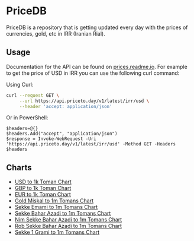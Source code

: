 # PriceDB

PriceDB is a repository that is getting updated every day with the prices of currencies, gold, etc in IRR (Iranian Rial).

## Usage

Documentation for the API can be found on [prices.readme.io](https://prices.readme.io/). For example to get the price of USD in IRR you can use the following curl command:

Using Curl:

```bash
curl --request GET \
     --url https://api.priceto.day/v1/latest/irr/usd \
     --header 'accept: application/json'
```

Or in PowerShell:

```pwsh
$headers=@{}
$headers.Add("accept", "application/json")
$response = Invoke-WebRequest -Uri 'https://api.priceto.day/v1/latest/irr/usd' -Method GET -Headers $headers
```

## Charts

* [USD to 1k Toman Chart](https://api.priceto.day/v1/chart/irr/usd?title=%D9%86%D9%85%D9%88%D8%AF%D8%A7%D8%B1%20%D9%82%DB%8C%D9%85%D8%AA%20%D8%AF%D9%84%D8%A7%D8%B1%20%D8%A8%D9%87%20%D9%87%D8%B2%D8%A7%D8%B1%20%D8%AA%D9%88%D9%85%D8%A7%D9%86&rounding=4&precision=1 "نمودار قیمت دلار به هزار تومان")
* [GBP to 1k Toman Chart](https://api.priceto.day/v1/chart/irr/gbp?title=%D9%86%D9%85%D9%88%D8%AF%D8%A7%D8%B1%20%D9%82%DB%8C%D9%85%D8%AA%20%D9%BE%D9%88%D9%86%D8%AF%20%D8%A8%D9%87%20%D9%87%D8%B2%D8%A7%D8%B1%20%D8%AA%D9%88%D9%85%D8%A7%D9%86&rounding=4&precision=1 "نمودار قیمت پوند به هزار تومان")
* [EUR to 1k Toman Chart](https://api.priceto.day/v1/chart/irr/euro?title=%D9%86%D9%85%D9%88%D8%AF%D8%A7%D8%B1%20%D9%82%DB%8C%D9%85%D8%AA%20%DB%8C%D9%88%D8%B1%D9%88%20%D8%A8%D9%87%20%D9%87%D8%B2%D8%A7%D8%B1%20%D8%AA%D9%88%D9%85%D8%A7%D9%86&rounding=4&precision=1 "نمودار قیمت یورو به هزار تومان")
* [Gold Miskal to 1m Tomans Chart](https://api.priceto.day/v1/chart/irr/gold-miskal?title=%D9%86%D9%85%D9%88%D8%AF%D8%A7%D8%B1%20%D9%82%DB%8C%D9%85%D8%AA%20%D9%85%D8%AB%D9%82%D8%A7%D9%84%20%D8%B7%D9%84%D8%A7%20%D8%A8%D9%87%20%D9%85%DB%8C%D9%84%DB%8C%D9%88%D9%86%20%D8%AA%D9%88%D9%85%D8%A7%D9%86&rounding=7&precision=1 "نمودار قیمت مثقال طلا به میلیون تومان")
* [Sekke Emami to 1m Tomans Chart](https://api.priceto.day/v1/chart/irr/coin-emami?title=%D9%86%D9%85%D9%88%D8%AF%D8%A7%D8%B1%20%D9%82%DB%8C%D9%85%D8%AA%20%D8%B3%DA%A9%D9%87%20%D8%A7%D9%85%D8%A7%D9%85%DB%8C%20%D8%A8%D9%87%20%D9%85%DB%8C%D9%84%DB%8C%D9%88%D9%86%20%D8%AA%D9%88%D9%85%D8%A7%D9%86&rounding=7&precision=1 "نمودار قیمت سکه امامی به میلیون تومان")
* [Sekke Bahar Azadi to 1m Tomans Chart](https://api.priceto.day/v1/chart/irr/coin-baharazadi?title=%D9%86%D9%85%D9%88%D8%AF%D8%A7%D8%B1%20%D9%82%DB%8C%D9%85%D8%AA%20%D8%B3%DA%A9%D9%87%20%D8%A8%D9%87%D8%A7%D8%B1%20%D8%A2%D8%B2%D8%A7%D8%AF%DB%8C%20%D8%A8%D9%87%20%D9%85%DB%8C%D9%84%DB%8C%D9%88%D9%86%20%D8%AA%D9%88%D9%85%D8%A7%D9%86&rounding=7&precision=1 "نمودار قیمت سکه بهار آزادی به میلیون تومان")
* [Nim Sekke Bahar Azadi to 1m Tomans Chart](https://api.priceto.day/v1/chart/irr/coin-baharazadi-nim?title=%D9%86%D9%85%D9%88%D8%AF%D8%A7%D8%B1%20%D9%82%DB%8C%D9%85%D8%AA%20%D9%86%DB%8C%D9%85%20%D8%B3%DA%A9%D9%87%20%D8%A8%D9%87%D8%A7%D8%B1%20%D8%A2%D8%B2%D8%A7%D8%AF%DB%8C%20%D8%A8%D9%87%20%D9%85%DB%8C%D9%84%DB%8C%D9%88%D9%86%20%D8%AA%D9%88%D9%85%D8%A7%D9%86&rounding=7&precision=1 "نمودار قیمت نیم سکه بهار آزادی به میلیون تومان")
* [Rob Sekke Bahar Azadi to 1m Tomans Chart](https://api.priceto.day/v1/chart/irr/coin-baharazadi-rob?title=%D9%86%D9%85%D9%88%D8%AF%D8%A7%D8%B1%20%D9%82%DB%8C%D9%85%D8%AA%20%D8%B1%D8%A8%D8%B9%20%D8%B3%DA%A9%D9%87%20%D8%A8%D9%87%D8%A7%D8%B1%20%D8%A2%D8%B2%D8%A7%D8%AF%DB%8C%20%D8%A8%D9%87%20%D9%85%DB%8C%D9%84%DB%8C%D9%88%D9%86%20%D8%AA%D9%88%D9%85%D8%A7%D9%86&rounding=7&precision=1 "نمودار قیمت ربع سکه بهار آزادی به میلیون تومان")
* [Sekke 1 Grami to 1m Tomans Chart](https://api.priceto.day/v1/chart/irr/coin-gerami?title=%D9%86%D9%85%D9%88%D8%AF%D8%A7%D8%B1%20%D9%82%DB%8C%D9%85%D8%AA%20%D8%B3%DA%A9%D9%87%20%DA%AF%D8%B1%D9%85%DB%8C%20%D8%A8%D9%87%20%D9%85%DB%8C%D9%84%DB%8C%D9%88%D9%86%20%D8%AA%D9%88%D9%85%D8%A7%D9%86&rounding=7&precision=1 "نمودار قیمت سکه گرمی به میلیون تومان")
